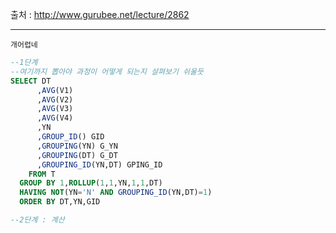 출처 : http://www.gurubee.net/lecture/2862

----

```
개어렵네
```

```SQL
--1단계 
--여기까지 뽑아야 과정이 어떻게 되는지 살펴보기 쉬울듯
SELECT DT
      ,AVG(V1)
      ,AVG(V2)
      ,AVG(V3)
      ,AVG(V4)
      ,YN
      ,GROUP_ID() GID
      ,GROUPING(YN) G_YN
      ,GROUPING(DT) G_DT
      ,GROUPING_ID(YN,DT) GPING_ID
    FROM T
  GROUP BY 1,ROLLUP(1,1,YN,1,1,DT)
  HAVING NOT(YN='N' AND GROUPING_ID(YN,DT)=1)
  ORDER BY DT,YN,GID
```


```SQL
--2단계 : 계산
```
